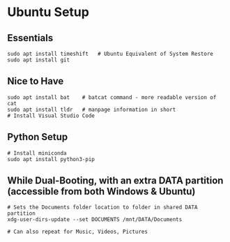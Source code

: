 # Ubuntu Setup

## Essentials
```
sudo apt install timeshift   # Ubuntu Equivalent of System Restore
sudo apt install git
```

## Nice to Have
```
sudo apt install bat    # batcat command - more readable version of cat
sudo apt install tldr   # manpage information in short
# Install Visual Studio Code
```

## Python Setup
```
# Install miniconda
sudo apt install python3-pip
```

## While Dual-Booting, with an extra DATA partition (accessible from both Windows & Ubuntu)
```
# Sets the Documents folder location to folder in shared DATA partition
xdg-user-dirs-update --set DOCUMENTS /mnt/DATA/Documents  

# Can also repeat for Music, Videos, Pictures
```

